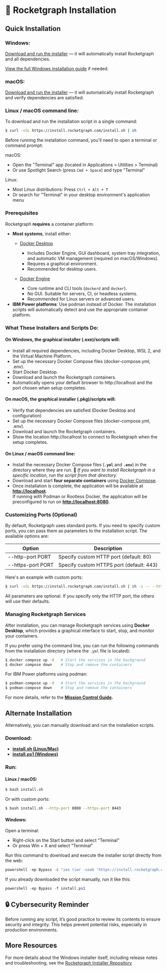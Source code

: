 # 🚀 Rocketgraph Installation

## Quick Installation

### Windows:

[Download and run the installer](https://github.com/Rocketgraphai/rocketgraph-setup/releases/latest/download/RocketgraphSetup.exe) — it will automatically install Rocketgraph and all dependencies.

<a href="https://github.com/Rocketgraphai/rocketgraph-setup/blob/main/docs/v1.3/welcome.md" target="_blank" rel="noopener noreferrer">View the full Windows installation guide</a> if needed.

### macOS:

[Download and run the installer](https://github.com/Rocketgraphai/rocketgraph-setup/releases/latest/download/Rocketgraph.pkg) — it will automatically install Rocketgraph and verify dependencies are satisfied.

### Linux / macOS command line:

To download and run the installation script in a single command:

```bash
$ curl -sSL https://install.rocketgraph.com/install.sh | sh
```

Before running the installation command, you'll need to open a terminal or command prompt:

macOS:

 - Open the "Terminal" app (located in Applications > Utilities > Terminal)
 - Or use Spotlight Search (press `Cmd + Space`) and type "Terminal"

Linux:

 - Most Linux distributions: Press `Ctrl + Alt + T`
 - Or search for "Terminal" in your desktop environment's application menu

### Prerequisites

Rocketgraph **requires** a container platform:

 - **Most systems**, install either:
    - [Docker Desktop](https://www.docker.com/products/docker-desktop)
        - Includes Docker Engine, GUI dashboard, system tray integration, and automatic VM management (required on macOS/Windows).
        - Requires a graphical environment.
        - Recommended for desktop users.

    - [Docker Engine](https://docs.docker.com/engine/install/)
        - Core runtime and CLI tools (`dockerd` and `docker`).
        - No GUI. Suitable for servers, CI, or headless systems.
        - Recommended for Linux servers or advanced users.
 - **IBM Power platforms**: Use podman instead of Docker. The installation scripts will automatically detect and use the appropriate container platform.

### What These Installers and Scripts Do:

#### On Windows, the graphical installer (.exe)/scripts will:

- Install all required dependencies, including Docker Desktop, WSL 2, and the Virtual Machine Platform.
- Set up the necessary Docker Compose files (docker-compose.yml, .env).
- Start Docker Desktop.
- Download and launch the Rocketgraph containers.
- Automatically opens your default browser to http://localhost and the port chosen when setup completes.

#### On macOS, the graphical installer (.pkg)/scripts will:

- Verify that dependencies are satisfied (Docker Desktop and configuration)
- Set up the necessary Docker Compose files (docker-compose.yml, .env).
- Download and launch the Rocketgraph containers.
- Show the location http://localhost to connect to Rocketgraph when the setup completes.

#### On Linux / macOS command line:

- Install the necessary Docker Compose files (**`.yml`** and **`.env`**) in the directory where they are run.
  📌 *If you want to install Rocketgraph in a specific location, run the script from that directory.*
- Download and start **four separate containers** using [Docker Compose](https://docs.docker.com/compose).
- Once installation is complete, the application will be available at **<http://localhost>**.  
  If running with Podman or Rootless Docker, the application will be preconfigured to run on **[http://localhost:8080](http://localhost:8080)**.

### Customizing Ports (Optional)

By default, Rocketgraph uses standard ports.
If you need to specify custom ports, you can pass them as parameters to the installation script.  The available options are:

| Option            | Description                              |
|-------------------|------------------------------------------|
| --http-port PORT  | Specify custom HTTP port (default: 80)   |
| --https-port PORT | Specify custom HTTPS port (default: 443) |

Here's an example with custom ports:
```bash
$ curl -sSL https://install.rocketgraph.com/install.sh | sh -s -- --http-port 8080 --https-port 8443
```

All parameters are optional. If you specify only the HTTP port, the others will use their defaults.


### Managing Rocketgraph Services

After installation, you can manage Rocketgraph services using **Docker Desktop**, which provides a graphical interface to start, stop, and monitor your containers.

If you prefer using the command line, you can run the following commands from the installation directory (where the `.yml` file is located):

```bash
$ docker compose up -d   # Start the services in the background
$ docker compose down    # Stop and remove the containers
```

For IBM Power platforms using podman:

```bash
$ podman-compose up -d   # Start the services in the background
$ podman-compose down    # Stop and remove the containers
```


For more details, refer to the **[Mission Control Guide](https://github.com/Rocketgraphai/rocketgraph/blob/main/README.md).**

## Alternate Installation

Alternatively, you can manually download and run the installation scripts.

### Download:
- **[install.sh (Linux/Mac)](install.sh)**
- **[install.ps1 (Windows)](install.ps1)**

### Run:
#### Linux / macOS:
```bash
$ bash install.sh
```

Or with custom ports:

```bash
$ bash install.sh --http-port 8080 --https-port 8443
```

#### Windows:

Open a terminal:

 - Right-click on the Start button and select "Terminal"
 - Or press Win + X and select "Terminal"

Run this command to download and execute the installer script directly from the web:

```powershell
powershell -ep Bypass -c "iex (iwr -useb 'https://install.rocketgraph.com/install.ps1')"
```

If you already downloaded the script manually, run it like this:

```powershell
powershell -ep Bypass -f install.ps1
```

## 🔒 Cybersecurity Reminder

Before running any script, it’s good practice to review its contents to ensure security and integrity. This helps prevent potential risks, especially in production environments.

## More Resources

For more details about the Windows installer itself, including release notes and troubleshooting, see the
[Rocketgraph Installer Repository](https://github.com/Rocketgraphai/rocketgraph-setup)
